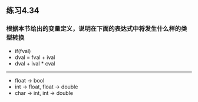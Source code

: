 ## 练习4.34
### 根据本节给出的变量定义，说明在下面的表达式中将发生什么样的类型转换
* if(fval)
* dval = fval + ival
* dval + ival * cval
***
* float -> bool
* int -> float, float -> double
* char -> int, int -> double
